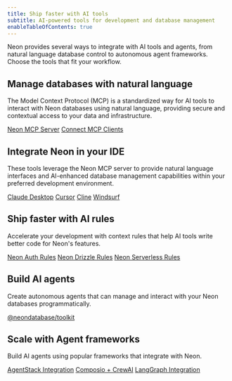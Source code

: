 ```yaml
---
title: Ship faster with AI tools
subtitle: AI-powered tools for development and database management
enableTableOfContents: true
---
```


Neon provides several ways to integrate with AI tools and agents, from natural language database control to autonomous agent frameworks. Choose the tools that fit your workflow.

## Manage databases with natural language

The Model Context Protocol (MCP) is a standardized way for AI tools to interact with Neon databases using natural language, providing secure and contextual access to your data and infrastructure.

<DetailIconCards>
<a href="/docs/ai/neon-mcp-server" description="A Model Context Protocol (MCP) server that enables AI tools to interact with and manage Neon databases" icon="github">Neon MCP Server</a>
<a href="/docs/ai/connect-mcp-clients-to-neon" description="Learn how to connect MCP clients to your Neon database" icon="github">Connect MCP Clients</a>
</DetailIconCards>

## Integrate Neon in your IDE

These tools leverage the Neon MCP server to provide natural language interfaces and 
AI-enhanced database management capabilities within your preferred development environment.

<DetailIconCards>
<a href="https://neon.tech/guides/neon-mcp-server" description="Use natural language to manage your databases with Claude Desktop and Neon MCP server" icon="openai">Claude Desktop</a>
<a href="https://neon.tech/guides/cursor-mcp-neon" description="AI-enhanced database management in Cursor IDE" icon="openai">Cursor</a>
<a href="https://neon.tech/guides/cline-mcp-neon" description="AI-enhanced database management with Cline" icon="openai">Cline</a>
<a href="https://neon.tech/guides/windsurf-mcp-neon" description="AI-enhanced database management in Windsurf Editor" icon="openai">Windsurf</a>
</DetailIconCards>

## Ship faster with AI rules

Accelerate your development with context rules that help AI tools write better code for Neon's features.

<DetailIconCards>
<a href="/docs/ai/ai-rules-neon-auth" description="AI rules for implementing authentication with Neon" icon="github">Neon Auth Rules</a>
<a href="/docs/ai/ai-rules-neon-drizzle" description="AI rules for using Drizzle ORM with Neon" icon="github">Neon Drizzle Rules</a>
<a href="/docs/ai/ai-rules-neon-serverless" description="AI rules for efficient serverless database connections" icon="github">Neon Serverless Rules</a>
</DetailIconCards>

## Build AI agents

Create autonomous agents that can manage and interact with your Neon databases programmatically.

<DetailIconCards>
<a href="https://github.com/neondatabase/toolkit" description="A terse client for spinning up Postgres databases and running SQL queries" icon="github">@neondatabase/toolkit</a>
</DetailIconCards>

## Scale with Agent frameworks

Build AI agents using popular frameworks that integrate with Neon.

<DetailIconCards>
<a href="https://neon.tech/guides/agentstack-neon" description="Build and deploy AI agents with AgentStack's CLI and Neon integration" icon="openai">AgentStack Integration</a>
<a href="https://neon.tech/guides/composio-crewai-neon" description="Create multi-agent systems with CrewAI and Neon" icon="openai">Composio + CrewAI</a>
<a href="https://neon.tech/guides/langgraph-neon" description="Build stateful, multi-actor applications with LangGraph and Neon" icon="openai">LangGraph Integration</a>
</DetailIconCards>
